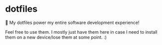 # dotfiles

🧪 My dotfiles power my entire software development experience!

Feel free to use them. I mostly just have them here in case I need to install them on a new device/lose them at some point. :)
